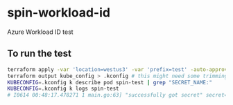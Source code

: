 # spin-workload-id

Azure Workload ID test

## To run the test

```bash
terraform apply -var 'location=westus3' -var 'prefix=test' -auto-approve
terraform output kube_config > .kconfig # this might need some trimming...
KUBECONFIG=.kconfig k describe pod spin-test | grep "SECRET_NAME:"
KUBECONFIG=.kconfig k logs spin-test
# I0614 00:48:17.478271 1 main.go:63] "successfully got secret" secret="super-secret"
```
